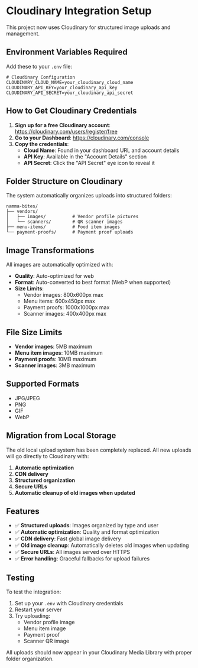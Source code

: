 # Cloudinary Integration Setup

This project now uses Cloudinary for structured image uploads and management.

## Environment Variables Required

Add these to your `.env` file:

```env
# Cloudinary Configuration
CLOUDINARY_CLOUD_NAME=your_cloudinary_cloud_name
CLOUDINARY_API_KEY=your_cloudinary_api_key
CLOUDINARY_API_SECRET=your_cloudinary_api_secret
```

## How to Get Cloudinary Credentials

1. **Sign up for a free Cloudinary account**: https://cloudinary.com/users/register/free
2. **Go to your Dashboard**: https://cloudinary.com/console
3. **Copy the credentials**:
   - **Cloud Name**: Found in your dashboard URL and account details
   - **API Key**: Available in the "Account Details" section
   - **API Secret**: Click the "API Secret" eye icon to reveal it

## Folder Structure on Cloudinary

The system automatically organizes uploads into structured folders:

```
namma-bites/
├── vendors/
│   ├── images/          # Vendor profile pictures
│   └── scanners/        # QR scanner images
├── menu-items/          # Food item images
└── payment-proofs/      # Payment proof uploads
```

## Image Transformations

All images are automatically optimized with:
- **Quality**: Auto-optimized for web
- **Format**: Auto-converted to best format (WebP when supported)
- **Size Limits**: 
  - Vendor images: 800x600px max
  - Menu items: 600x450px max  
  - Payment proofs: 1000x1000px max
  - Scanner images: 400x400px max

## File Size Limits

- **Vendor images**: 5MB maximum
- **Menu item images**: 10MB maximum
- **Payment proofs**: 10MB maximum
- **Scanner images**: 3MB maximum

## Supported Formats

- JPG/JPEG
- PNG
- GIF
- WebP

## Migration from Local Storage

The old local upload system has been completely replaced. All new uploads will go directly to Cloudinary with:

1. **Automatic optimization**
2. **CDN delivery**
3. **Structured organization**
4. **Secure URLs**
5. **Automatic cleanup of old images when updated**

## Features

- ✅ **Structured uploads**: Images organized by type and user
- ✅ **Automatic optimization**: Quality and format optimization
- ✅ **CDN delivery**: Fast global image delivery
- ✅ **Old image cleanup**: Automatically deletes old images when updating
- ✅ **Secure URLs**: All images served over HTTPS
- ✅ **Error handling**: Graceful fallbacks for upload failures

## Testing

To test the integration:

1. Set up your `.env` with Cloudinary credentials
2. Restart your server
3. Try uploading:
   - Vendor profile image
   - Menu item image
   - Payment proof
   - Scanner QR image

All uploads should now appear in your Cloudinary Media Library with proper folder organization.
